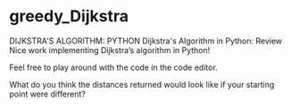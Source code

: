 # greedy_Dijkstra

DIJKSTRA'S ALGORITHM: PYTHON
Dijkstra's Algorithm in Python: Review
Nice work implementing Dijkstra’s algorithm in Python!

Feel free to play around with the code in the code editor.

What do you think the distances returned would look like if your starting point were different?
